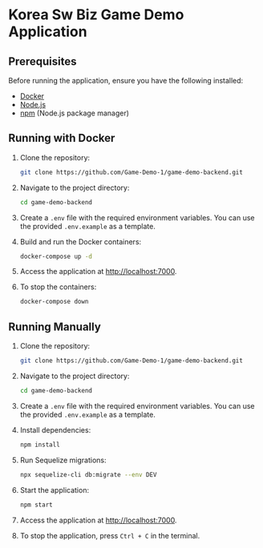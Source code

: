# Korea Sw Biz Game Demo Application


## Prerequisites

Before running the application, ensure you have the following installed:

- [Docker](https://www.docker.com/products/docker-desktop)
- [Node.js](https://nodejs.org/)
- [npm](https://www.npmjs.com/) (Node.js package manager)

## Running with Docker

1. Clone the repository:

    ```bash
    git clone https://github.com/Game-Demo-1/game-demo-backend.git
    ```

2. Navigate to the project directory:

    ```bash
    cd game-demo-backend
    ```

3. Create a `.env` file with the required environment variables. You can use the provided `.env.example` as a template.

4. Build and run the Docker containers:

    ```bash
    docker-compose up -d
    ```

5. Access the application at [http://localhost:7000](http://localhost:7000).

6. To stop the containers:

    ```bash
    docker-compose down
    ```

## Running Manually

1. Clone the repository:

    ```bash
    git clone https://github.com/Game-Demo-1/game-demo-backend.git
    ```

2. Navigate to the project directory:

    ```bash
    cd game-demo-backend
    ```

3. Create a `.env` file with the required environment variables. You can use the provided `.env.example` as a template.

4. Install dependencies:

    ```bash
    npm install
    ```

5. Run Sequelize migrations:

    ```bash
    npx sequelize-cli db:migrate --env DEV
    ```

6. Start the application:

    ```bash
    npm start
    ```

7. Access the application at [http://localhost:7000](http://localhost:7000).

8. To stop the application, press `Ctrl + C` in the terminal.

